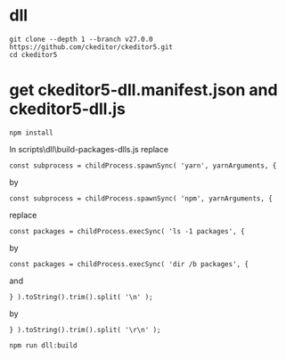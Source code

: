 # dll

```
git clone --depth 1 --branch v27.0.0 https://github.com/ckeditor/ckeditor5.git
cd ckeditor5
```


# get ckeditor5-dll.manifest.json and ckeditor5-dll.js
```
npm install
```

In scripts\dll\build-packages-dlls.js
replace
```
const subprocess = childProcess.spawnSync( 'yarn', yarnArguments, {
```
by
```
const subprocess = childProcess.spawnSync( 'npm', yarnArguments, {
```

replace
```
const packages = childProcess.execSync( 'ls -1 packages', {
```
by
```
const packages = childProcess.execSync( 'dir /b packages', {
```

and
```
} ).toString().trim().split( '\n' );
```
by
```
} ).toString().trim().split( '\r\n' );
```

```
npm run dll:build
```
